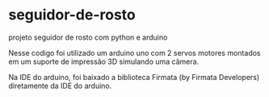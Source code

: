 # seguidor-de-rosto
projeto seguidor de rosto com python e arduino

Nesse codigo foi utilizado um arduino uno com 2 servos motores montados em um suporte de impressão 3D simulando uma câmera.

Na IDE do arduino, foi baixado a biblioteca Firmata (by Firmata Developers) diretamente da IDE do arduino.

